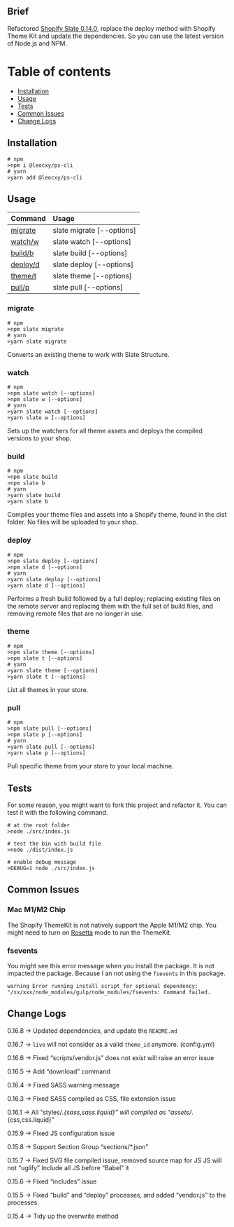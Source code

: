 ## Brief

Refactored [Shopify Slate 0.14.0](https://www.npmjs.com/package/@shopify/slate),
replace the deploy method with Shopify Theme Kit and update the dependencies.
So you can use the latest version of Node.js and NPM.

Table of contents
=================

<!--ts-->

* [Installation](#Installation)
* [Usage](#Usage)
* [Tests](#Tests)
* [Common Issues](#Common-Issues)
* [Change Logs](#Change-Logs)

<!--te-->

## Installation

```shell
# npm
>npm i @leocxy/ps-cli
# yarn
>yarn add @leocxy/ps-cli
```

## Usage

| Command             | Usage                     |
|---------------------|:--------------------------|
| [migrate](#migrate) | slate migrate [--options] |
| [watch/w](#watch)   | slate watch [--options]   |
| [build/b](#build)   | slate build [--options]   |
| [deploy/d](#deploy) | slate deploy [--options]  |
| [theme/t](#theme)   | slate theme [--options]   |
| [pull/p](#pull)     | slate pull [--options]    |


### migrate

```shell
# npm
>npm slate migrate
# yarn
>yarn slate migrate
```

Converts an existing theme to work with Slate Structure.

### watch

```shell
# npm
>npm slate watch [--options]
>npm slate w [--options]
# yarn
>yarn slate watch [--options]
>yarn slate w [--options]
```

Sets up the watchers for all theme assets and deploys the compiled versions to your shop.

### build

```shell
# npm
>npm slate build
>npm slate b
# yarn
>yarn slate build
>yarn slate b
```

Compiles your theme files and assets into a Shopify theme, found in the dist folder. No files will be uploaded to your shop.

### deploy

```shell
# npm
>npm slate deploy [--options]
>npm slate d [--options]
# yarn
>yarn slate deploy [--options]
>yarn slate d [--options]
```

Performs a fresh build followed by a full deploy; replacing existing files on the remote server and replacing them with the full set of build files, and removing remote files that are no longer in use.

### theme

```shell
# npm
>npm slate theme [--options]
>npm slate t [--options]
# yarn
>yarn slate theme [--options]
>yarn slate t [--options]
```

List all themes in your store.

### pull

```shell
# npm
>npm slate pull [--options]
>npm slate p [--options]
# yarn
>yarn slate pull [--options]
>yarn slate p [--options]
```

Pull specific theme from your store to your local machine.

## Tests

For some reason, you might want to fork this project and refactor it. You can test it with the following command.

```shell
# at the root folder
>node ./src/index.js

# test the bin with build file
>node ./dist/index.js

# enable debug message
>DEBUG=1 node ./src/index.js
```

## Common Issues

### Mac M1/M2 Chip

The Shopify ThemeKit is not natively support the Apple M1/M2 chip.
You might need to turn on [Rosetta](https://developer.apple.com/documentation/apple-silicon/about-the-rosetta-translation-environment) mode to run the ThemeKit.

### fsevents

You might see this error message when you install the package. 
It is not impacted the package. Because I an not using the `fsevents` in this package.

```text
warning Error running install script for optional dependency: "/xx/xxx/node_modules/gulp/node_modules/fsevents: Command failed.
```

## Change Logs

0.16.8 → Updated dependencies, and update the `README.md` 

0.16.7 → `live` will not consider as a valid `theme_id` anymore. (config.yml)

0.16.6 → Fixed “scripts/vendor.js” does not exist will raise an error issue

0.16.5 → Add “download” command

0.16.4 → Fixed SASS warning message

0.16.3 → Fixed SASS compiled as CSS, file extension issue

0.16.1 → All “styles/*.{sass,sass.liquid}” will compiled as “assets/*.{css,css.liquid}”

0.15.9 → Fixed JS configuration issue

0.15.8 → Support Section Group “sections/*.json”

0.15.7 → Fixed SVG file compiled issue,
removed source map for JS
JS will not “uglify”
Include all JS before “Babel” it

0.15.6 → Fixed “includes” issue

0.15.5 → Fixed “build” and “deploy” processes, and added “vendor.js” to the processes.

0.15.4 → Tidy up the overwrite method